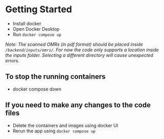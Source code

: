# Getting Started

- Install docker
- Open Docker Desktop
- Run `docker compose up`

*Note: The scanned OMRs (in pdf format) should be placed inside `/backend/inputs/omrs/`. For now the code only supports a location inside the inputs folder. Selecting a different directory will cause unexpected errors.*

## To stop the running containers
- docker compose down

## If you need to make any changes to the code files
- Delete the containers and images using docker UI
- Rerun the app using `docker compose up`
